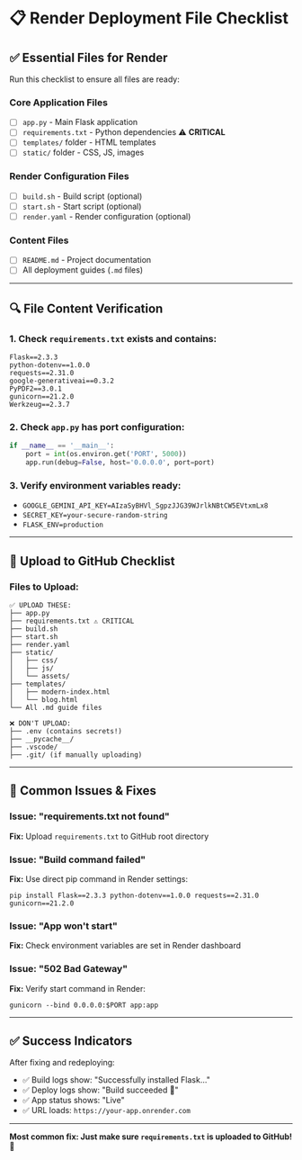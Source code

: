 # 📋 Render Deployment File Checklist

## ✅ Essential Files for Render

Run this checklist to ensure all files are ready:

### Core Application Files
- [ ] `app.py` - Main Flask application
- [ ] `requirements.txt` - Python dependencies ⚠️ **CRITICAL**
- [ ] `templates/` folder - HTML templates
- [ ] `static/` folder - CSS, JS, images

### Render Configuration Files  
- [ ] `build.sh` - Build script (optional)
- [ ] `start.sh` - Start script (optional)
- [ ] `render.yaml` - Render configuration (optional)

### Content Files
- [ ] `README.md` - Project documentation
- [ ] All deployment guides (`.md` files)

---

## 🔍 File Content Verification

### 1. Check `requirements.txt` exists and contains:
```
Flask==2.3.3
python-dotenv==1.0.0
requests==2.31.0
google-generativeai==0.3.2
PyPDF2==3.0.1
gunicorn==21.2.0
Werkzeug==2.3.7
```

### 2. Check `app.py` has port configuration:
```python
if __name__ == '__main__':
    port = int(os.environ.get('PORT', 5000))
    app.run(debug=False, host='0.0.0.0', port=port)
```

### 3. Verify environment variables ready:
- `GOOGLE_GEMINI_API_KEY=AIzaSyBHVl_SgpzJJG39WJrlkNBtCW5EVtxmLx8`
- `SECRET_KEY=your-secure-random-string`
- `FLASK_ENV=production`

---

## 🚀 Upload to GitHub Checklist

### Files to Upload:
```
✅ UPLOAD THESE:
├── app.py
├── requirements.txt ⚠️ CRITICAL
├── build.sh
├── start.sh
├── render.yaml
├── static/
│   ├── css/
│   ├── js/
│   └── assets/
├── templates/
│   ├── modern-index.html
│   └── blog.html
└── All .md guide files

❌ DON'T UPLOAD:
├── .env (contains secrets!)
├── __pycache__/
├── .vscode/
├── .git/ (if manually uploading)
```

---

## 🔧 Common Issues & Fixes

### Issue: "requirements.txt not found"
**Fix:** Upload `requirements.txt` to GitHub root directory

### Issue: "Build command failed"  
**Fix:** Use direct pip command in Render settings:
```
pip install Flask==2.3.3 python-dotenv==1.0.0 requests==2.31.0 gunicorn==21.2.0
```

### Issue: "App won't start"
**Fix:** Check environment variables are set in Render dashboard

### Issue: "502 Bad Gateway"
**Fix:** Verify start command in Render:
```
gunicorn --bind 0.0.0.0:$PORT app:app
```

---

## ✅ Success Indicators

After fixing and redeploying:
- ✅ Build logs show: "Successfully installed Flask..."
- ✅ Deploy logs show: "Build succeeded 🎉"
- ✅ App status shows: "Live"
- ✅ URL loads: `https://your-app.onrender.com`

---

**Most common fix: Just make sure `requirements.txt` is uploaded to GitHub!** 🎯
